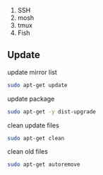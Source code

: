 1. SSH
2. mosh
3. tmux
4. Fish


## Update
update mirror list
```bash
sudo apt-get update
```

update package
```bash
sudo apt-get -y dist-upgrade
```

clean update files
```bash
sudo apt-get clean
```

clean old files
```bash
sudo apt-get autoremove
```

